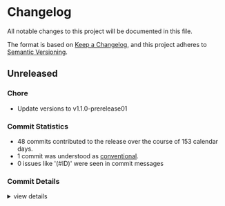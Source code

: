 # Changelog

All notable changes to this project will be documented in this file.

The format is based on [Keep a Changelog](https://keepachangelog.com/en/1.0.0/),
and this project adheres to [Semantic Versioning](https://semver.org/spec/v2.0.0.html).

## Unreleased

### Chore

 - <csr-id-3c24838357ea5fe5f481a8744fb627add1da42f7/> Update versions to v1.1.0-prerelease01

### Commit Statistics

<csr-read-only-do-not-edit/>

 - 48 commits contributed to the release over the course of 153 calendar days.
 - 1 commit was understood as [conventional](https://www.conventionalcommits.org).
 - 0 issues like '(#ID)' were seen in commit messages

### Commit Details

<csr-read-only-do-not-edit/>

<details><summary>view details</summary>

 * **Uncategorized**
    - Update versions to v1.1.0-prerelease01 ([`3c24838`](https://github.com/1Password/typeshare/commit/3c24838357ea5fe5f481a8744fb627add1da42f7))
    - Merge pull request #27 from exoego/scala ([`5f1e585`](https://github.com/1Password/typeshare/commit/5f1e5851bd395af8a2b1cc25f763ca56fa9a1c8d))
    - Make format_generic_parameters take &mut self to match rest of Language API ([`02f4bc4`](https://github.com/1Password/typeshare/commit/02f4bc436eebc546217fa83624f93944eeb2ced2))
    - Fmt ([`ea1ec33`](https://github.com/1Password/typeshare/commit/ea1ec339305c1e6d5e7b2c208aa3da073e4e6930))
    - Update Scala to use mutable Language functions and the new ID formatter ([`e6b3f81`](https://github.com/1Password/typeshare/commit/e6b3f81c5d3ef9989ab1697d84dc5c0bbd07643a))
    - Merge branch 'main' of github.com:1Password/typeshare-staging into scala ([`8430a1f`](https://github.com/1Password/typeshare/commit/8430a1f0a8706359b903606b9a755115b1dcfbbb))
    - Merge pull request #66 from 1Password/jane/rework-attribute-parser ([`156052f`](https://github.com/1Password/typeshare/commit/156052f09f1845f5c73fccac67ba30e163a0a94e))
    - Remove final deprecated function, update comment parsing, and fix clippy ([`9524c7b`](https://github.com/1Password/typeshare/commit/9524c7b225c54c5b74922bc29511e07660f1e27e))
    - Fmt ([`b49bcb6`](https://github.com/1Password/typeshare/commit/b49bcb66d6e4be3a5c8e021448e92eaa35759c8a))
    - Reimplment get_decorators and remove parse_attr ([`dfdd465`](https://github.com/1Password/typeshare/commit/dfdd46599b24b5864324e9897624002cfca69d0c))
    - Fix clippy errors ([`e9202ff`](https://github.com/1Password/typeshare/commit/e9202ff161d3bf80e022e0eb8c431f8420724e6e))
    - Cleanup and removal of unused functions ([`37fc3be`](https://github.com/1Password/typeshare/commit/37fc3bef25d8a2d4bf67f6dc5494c85f1e5db3a6))
    - Update name-value attributes ([`6fe0037`](https://github.com/1Password/typeshare/commit/6fe00373914a84375881c1a00b8a84ebcd2daa4a))
    - Update is_skipped to use new logic ([`bbd7681`](https://github.com/1Password/typeshare/commit/bbd7681ae12a724fa037f4e540e0c12aa54b3fb5))
    - Implement get_serde_meta_items ([`4cf32f0`](https://github.com/1Password/typeshare/commit/4cf32f079318f927c32cc3d6f41ebffc36ee0d77))
    - Merge pull request #61 from Czocher/typescript-double-option ([`327c2d0`](https://github.com/1Password/typeshare/commit/327c2d01a1ec66481c402317076c8613f1e069cd))
    - Support the double option pattern for TypeScript ([`5d432fd`](https://github.com/1Password/typeshare/commit/5d432fd243ee0b8265b0d8a79e5446842c95e232))
    - Merge pull request #53 from adriangb/mutable-language ([`3de784a`](https://github.com/1Password/typeshare/commit/3de784a07b3f1a36dcd175c7d71ce1047f773f1b))
    - Merge pull request #1 from 1Password/fix-build-errors-in-mutable-language ([`5834c35`](https://github.com/1Password/typeshare/commit/5834c35820e22d8625ffd19e7ca580f57438a80e))
    - Add Scala snapshot tests for new tests ([`ba4af59`](https://github.com/1Password/typeshare/commit/ba4af591b2edc52b983069f53750cb81c787dd48))
    - Merge pull request #56 from 1Password/jane/kotlin/object-instead-of-class ([`42fad59`](https://github.com/1Password/typeshare/commit/42fad59c2fe8f6e05f77e285ae9c772cd1c481f8))
    - Merge branch 'main' into scala ([`3c006be`](https://github.com/1Password/typeshare/commit/3c006be4e465f6c7d6c41cfe9b9318abc349a8ee))
    - Fix build errors by moving borrows out of closures ([`75cb824`](https://github.com/1Password/typeshare/commit/75cb8241798716fb708d14dea77f99b61b771a34))
    - Merge pull request #52 from McAJBen/typescript_optional_type_alias ([`a0c7ceb`](https://github.com/1Password/typeshare/commit/a0c7ceb66eba742aa3a093e0205d12d432c33314))
    - Update tests ([`4634d87`](https://github.com/1Password/typeshare/commit/4634d870d4a4a566f89ec323f58e39449448b31b))
    - Fix typescript optional type alias formatting ([`b68ffb2`](https://github.com/1Password/typeshare/commit/b68ffb232b235f66cf9952b52bc83d86243e7881))
    - Empty structs should be represented as objects instead of classes in Kotlin ([`f1b3607`](https://github.com/1Password/typeshare/commit/f1b3607eb9bc95489a4aec4c793201921ccabc04))
    - Merge pull request #51 from 1Password/jane/support-unit-structs ([`c40cafe`](https://github.com/1Password/typeshare/commit/c40cafef9e03b1381843ef160f1ee2296913d26f))
    - Make the Language trait mutable ([`fdcf0c6`](https://github.com/1Password/typeshare/commit/fdcf0c69ebd0a26aa3fa2e2a87c818216258e859))
    - Merge pull request #10 from danieleades/clippy/general ([`e789fe7`](https://github.com/1Password/typeshare/commit/e789fe7a9f3014145a0eaa53ded24919b6ebff23))
    - Add support for unit structs ([`4fb9d9d`](https://github.com/1Password/typeshare/commit/4fb9d9dcd9f47598f2e470ed1f3bc91db45b8410))
    - Merge pull request #39 from 1Password/CerulanLumina/kotlin-immutable ([`58e15ec`](https://github.com/1Password/typeshare/commit/58e15ecdad90e80b18eb05d3e3ddc1e888fadeb5))
    - Update test data to match immutable Kotlin properties ([`3739341`](https://github.com/1Password/typeshare/commit/37393416764d233cb5484266c70b447fe9a4c742))
    - Change Kotlin to use val ([`c62880e`](https://github.com/1Password/typeshare/commit/c62880e8641c83bd408a743b2b12d03d0130ecb5))
    - Add Scala support ([`c067130`](https://github.com/1Password/typeshare/commit/c06713022ab07d28b33eea592f441b1701cf851a))
    - Invert boolean ([`4732875`](https://github.com/1Password/typeshare/commit/47328756876fca4b6a7bb72a39248bffa116dc6e))
    - Use 'String::new' to generate empty strings ([`602f964`](https://github.com/1Password/typeshare/commit/602f964ef69f2893e8bf2ab186db6a23c6978786))
    - Don't match on booleans ([`1c3b5ef`](https://github.com/1Password/typeshare/commit/1c3b5efc407e05c7ce35794e2fcc15aeacfb01a9))
    - Remove explicit 'iter' loops ([`e6d11ba`](https://github.com/1Password/typeshare/commit/e6d11ba62bc24d7cb1314a4675df722cdbf5f80f))
    - Use semicolons if nothing returned ([`217a322`](https://github.com/1Password/typeshare/commit/217a322ca205a5329dec2cbcf819e24d49344b00))
    - Collapse identical match arms ([`7a177c3`](https://github.com/1Password/typeshare/commit/7a177c3cfff033f6f585989ae670c1a428ee756e))
    - Use 'Self' to refer to own type ([`a1e90f1`](https://github.com/1Password/typeshare/commit/a1e90f1459f0a74d8180b33219054c2dafdeab69))
    - Fix CI ([`6bfcb03`](https://github.com/1Password/typeshare/commit/6bfcb03713db598ff1976957374c2648b28a3012))
    - Abbreviation -> acronym ([`2fe372e`](https://github.com/1Password/typeshare/commit/2fe372efa8fce720510c1c1b35a405d42e09ee05))
    - Fix CI ([`f9c51ca`](https://github.com/1Password/typeshare/commit/f9c51cac3997e515c200327a13f3571cb6b00479))
    - Add descriptions ([`d52bb0b`](https://github.com/1Password/typeshare/commit/d52bb0b66c6cfeaf0fa4652db8309874ed82dcc5))
    - Move version number from 0.1.0 -> 1.0.0 ([`f8e77b4`](https://github.com/1Password/typeshare/commit/f8e77b4e7f8c001c612c1f11aba05c248dc29787))
    - Initial port from private repo ([`fbf5aea`](https://github.com/1Password/typeshare/commit/fbf5aea145b7895f3a998db050bd972a9af79e05))
</details>

